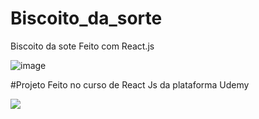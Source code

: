 # Biscoito_da_sorte
Biscoito da sote Feito com React.js

![image](https://user-images.githubusercontent.com/93170497/154714308-322bbdc7-bd69-4ef3-837b-ea562c8df350.png)

#Projeto Feito no curso de React Js da plataforma Udemy

![](https://www.udemy.com/course-dashboard-redirect/?course_id=2365916)
